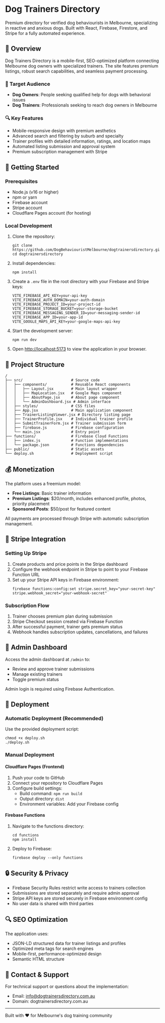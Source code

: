 # Dog Trainers Directory

Premium directory for verified dog behaviourists in Melbourne, specializing in reactive and anxious dogs. Built with React, Firebase, Firestore, and Stripe for a fully automated experience.

## 🌟 Overview

Dog Trainers Directory is a mobile-first, SEO-optimized platform connecting Melbourne dog owners with specialized trainers. The site features premium listings, robust search capabilities, and seamless payment processing.

### 🎯 Target Audience
- **Dog Owners**: People seeking qualified help for dogs with behavioral issues
- **Dog Trainers**: Professionals seeking to reach dog owners in Melbourne

### 🔍 Key Features
- Mobile-responsive design with premium aesthetics
- Advanced search and filtering by suburb and specialty
- Trainer profiles with detailed information, ratings, and location maps
- Automated listing submission and approval system
- Premium subscription management with Stripe

## 🚀 Getting Started

### Prerequisites
- Node.js (v16 or higher)
- npm or yarn
- Firebase account
- Stripe account
- Cloudflare Pages account (for hosting)

### Local Development
1. Clone the repository:
   ```
   git clone https://github.com/DogBehaviouristMelbourne/dogtrainersdirectory.git
   cd dogtrainersdirectory
   ```

2. Install dependencies:
   ```
   npm install
   ```

3. Create a `.env` file in the root directory with your Firebase and Stripe keys:
   ```
   VITE_FIREBASE_API_KEY=your-api-key
   VITE_FIREBASE_AUTH_DOMAIN=your-auth-domain
   VITE_FIREBASE_PROJECT_ID=your-project-id
   VITE_FIREBASE_STORAGE_BUCKET=your-storage-bucket
   VITE_FIREBASE_MESSAGING_SENDER_ID=your-messaging-sender-id
   VITE_FIREBASE_APP_ID=your-app-id
   VITE_GOOGLE_MAPS_API_KEY=your-google-maps-api-key
   ```

4. Start the development server:
   ```
   npm run dev
   ```

5. Open [http://localhost:5173](http://localhost:5173) to view the application in your browser.

## 📂 Project Structure

```
/
├── src/                      # Source code
│   ├── components/           # Reusable React components
│   │   ├── Layout.jsx        # Main layout wrapper
│   │   ├── MapLocation.jsx   # Google Maps component
│   │   ├── AboutPage.jsx     # About page component
│   │   └── AdminDashboard.jsx # Admin interface
│   ├── styles/               # CSS files
│   ├── App.jsx               # Main application component
│   ├── TrainerListingViewer.jsx # Directory listing page
│   ├── TrainerProfile.jsx    # Individual trainer profile
│   ├── SubmitTrainerForm.jsx # Trainer submission form
│   ├── firebase.js           # Firebase configuration
│   └── main.jsx              # Entry point
├── functions/                # Firebase Cloud Functions
│   ├── index.js              # Function implementations
│   └── package.json          # Functions dependencies
├── public/                   # Static assets
└── deploy.sh                 # Deployment script
```

## 💰 Monetization

The platform uses a freemium model:
- **Free Listings**: Basic trainer information
- **Premium Listings**: $20/month, includes enhanced profile, photos, priority placement
- **Sponsored Posts**: $50/post for featured content

All payments are processed through Stripe with automatic subscription management.

## 🔧 Stripe Integration

### Setting Up Stripe
1. Create products and price points in the Stripe dashboard
2. Configure the webhook endpoint in Stripe to point to your Firebase Function URL
3. Set up your Stripe API keys in Firebase environment:
   ```
   firebase functions:config:set stripe.secret_key="your-secret-key" stripe.webhook_secret="your-webhook-secret"
   ```

### Subscription Flow
1. Trainer chooses premium plan during submission
2. Stripe Checkout session created via Firebase Function
3. After successful payment, trainer gets premium status
4. Webhook handles subscription updates, cancellations, and failures

## 📱 Admin Dashboard

Access the admin dashboard at `/admin` to:
- Review and approve trainer submissions
- Manage existing trainers
- Toggle premium status

Admin login is required using Firebase Authentication.

## 🚀 Deployment

### Automatic Deployment (Recommended)
Use the provided deployment script:
```
chmod +x deploy.sh
./deploy.sh
```

### Manual Deployment

#### Cloudflare Pages (Frontend)
1. Push your code to GitHub
2. Connect your repository to Cloudflare Pages
3. Configure build settings:
   - Build command: `npm run build`
   - Output directory: `dist`
   - Environment variables: Add your Firebase config

#### Firebase Functions
1. Navigate to the functions directory:
   ```
   cd functions
   npm install
   ```
2. Deploy to Firebase:
   ```
   firebase deploy --only functions
   ```

## 🔒 Security & Privacy

- Firebase Security Rules restrict write access to trainers collection
- Submissions are stored separately and require admin approval
- Stripe API keys are stored securely in Firebase environment config
- No user data is shared with third parties

## 🔍 SEO Optimization

The application uses:
- JSON-LD structured data for trainer listings and profiles
- Optimized meta tags for search engines
- Mobile-first, performance-optimized design
- Semantic HTML structure

## 📧 Contact & Support

For technical support or questions about the implementation:
- Email: info@dogtrainersdirectory.com.au
- Domain: dogtrainersdirectory.com.au

---

Built with ❤️ for Melbourne's dog training community
